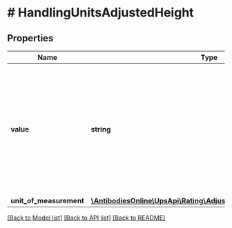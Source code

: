 # # HandlingUnitsAdjustedHeight

## Properties

Name | Type | Description | Notes
------------ | ------------- | ------------- | -------------
**value** | **string** | Adjusted Height value for the handling unit.  Adjusted Height is done only when Handling unit type is SKD &#x3D; Skid or PLT &#x3D; Pallet. |
**unit_of_measurement** | [**\AntibodiesOnline\UpsApi\Rating\AdjustedHeightUnitOfMeasurement**](AdjustedHeightUnitOfMeasurement.md) |  |

[[Back to Model list]](../../README.md#models) [[Back to API list]](../../README.md#endpoints) [[Back to README]](../../README.md)
